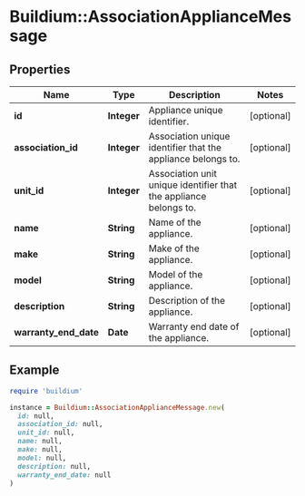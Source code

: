 # Buildium::AssociationApplianceMessage

## Properties

| Name | Type | Description | Notes |
| ---- | ---- | ----------- | ----- |
| **id** | **Integer** | Appliance unique identifier. | [optional] |
| **association_id** | **Integer** | Association unique identifier that the appliance belongs to. | [optional] |
| **unit_id** | **Integer** | Association unit unique identifier that the appliance belongs to. | [optional] |
| **name** | **String** | Name of the appliance. | [optional] |
| **make** | **String** | Make of the appliance. | [optional] |
| **model** | **String** | Model of the appliance. | [optional] |
| **description** | **String** | Description of the appliance. | [optional] |
| **warranty_end_date** | **Date** | Warranty end date of the appliance. | [optional] |

## Example

```ruby
require 'buildium'

instance = Buildium::AssociationApplianceMessage.new(
  id: null,
  association_id: null,
  unit_id: null,
  name: null,
  make: null,
  model: null,
  description: null,
  warranty_end_date: null
)
```

